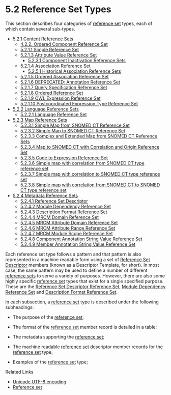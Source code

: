 # 5.2 Reference Set Types

This section describes four categories of [reference set](https://confluence.ihtsdotools.org/display/DOCGLOSS/reference+set "Glossary link: reference set") types, each of which contain several sub-types.

  * [5.2.1 Content Reference Sets](5.2.1-Content-Reference-Sets_142120941.html)
    * [4.2.2. Ordered Component Reference Set](4.2.2.-Ordered-Component-Reference-Set_45529890.html)
    * [5.2.1.1 Simple Reference Set](5.2.1.1-Simple-Reference-Set_28739370.html)
    * [5.2.1.3 Attribute Value Reference Set](5.2.1.3-Attribute-Value-Reference-Set_28739372.html)
      * [5.2.3.1 Component Inactivation Reference Sets](5.2.3.1-Component-Inactivation-Reference-Sets_106699850.html)
    * [5.2.1.4 Association Reference Set](5.2.1.4-Association-Reference-Set_28739378.html)
      * [5.2.5.1 Historical Association Reference Sets](5.2.5.1-Historical-Association-Reference-Sets_106693955.html)
    * [5.2.1.5 Ordered Association Reference Set](5.2.1.5-Ordered-Association-Reference-Set_45529892.html)
    * [5.2.1.6 DEPRECATED: Annotation Reference Set](28739377.html)
    * [5.2.1.7 Query Specification Reference Set](5.2.1.7-Query-Specification-Reference-Set_28739376.html)
    * [5.2.1.8 Ordered Reference Set](5.2.1.8-Ordered-Reference-Set_28739371.html)
    * [5.2.1.9 OWL Expression Reference Set](5.2.1.9-OWL-Expression-Reference-Set_66486617.html)
    * [5.2.1.10 Postcoordinated Expression Type Reference Set](5.2.1.10--Postcoordinated-Expression-Type-Reference-Set_142120942.html)
  * [5.2.2 Language Reference Sets](5.2.2-Language-Reference-Sets_142120944.html)
    * [5.2.2.1 Language Reference Set](5.2.2.1-Language-Reference-Set_28739375.html)
  * [5.2.3 Map Reference Sets](5.2.3-Map-Reference-Sets_142120945.html)
    * [5.2.3.1 Simple Map from SNOMED CT Reference Set](5.2.3.1-Simple-Map-from-SNOMED-CT-Reference-Set_142120946.html)
    * [5.2.3.2 Simple Map to SNOMED CT Reference Set](5.2.3.2-Simple-Map-to-SNOMED-CT-Reference-Set_142120947.html)
    * [5.2.3.3 Complex and Extended Map from SNOMED CT Reference Sets](5.2.3.3-Complex-and-Extended-Map-from-SNOMED-CT-Reference-Sets_28739374.html)
    * [5.2.3.4 Map to SNOMED CT with Correlation and Origin Reference Set](5.2.3.4-Map-to-SNOMED-CT-with-Correlation-and-Origin-Reference-Set_38260134.html)
    * [5.2.3.5 Code to Expression Reference Set](5.2.3.5-Code-to-Expression-Reference-Set_38259887.html)
    * [5.2.3.6 Simple map with correlation from SNOMED CT type reference set](5.2.3.6-Simple-map-with-correlation-from-SNOMED-CT-type-reference-set_142120948.html)
    * [5.2.3.7 Simple map with correlation to SNOMED CT type reference set](5.2.3.7-Simple-map-with-correlation-to-SNOMED-CT-type-reference-set_142120949.html)
    * [5.2.3.8 Simple map with correlation from SNOMED CT to SNOMED CT type reference set](5.2.3.8-Simple-map-with-correlation-from-SNOMED-CT-to-SNOMED-CT-type-reference-set_142119867.html)
  * [5.2.4 Metadata Reference Sets](5.2.4-Metadata-Reference-Sets_142120950.html)
    * [5.2.4.1 Reference Set Descriptor](5.2.4.1-Reference-Set-Descriptor_28739369.html)
    * [5.2.4.2 Module Dependency Reference Set](5.2.4.2-Module-Dependency-Reference-Set_28739379.html)
    * [5.2.4.3 Description Format Reference Set](5.2.4.3-Description-Format-Reference-Set_28739380.html)
    * [5.2.4.4 MRCM Domain Reference Set](5.2.4.4-MRCM-Domain-Reference-Set_45529893.html)
    * [5.2.4.5 MRCM Attribute Domain Reference Set](5.2.4.5-MRCM-Attribute-Domain-Reference-Set_45529894.html)
    * [5.2.4.6 MRCM Attribute Range Reference Set](5.2.4.6-MRCM-Attribute-Range-Reference-Set_45529895.html)
    * [5.2.4.7 MRCM Module Scope Reference Set](5.2.4.7-MRCM-Module-Scope-Reference-Set_45529896.html)
    * [5.2.4.8 Component Annotation String Value Reference Set](5.2.4.8-Component-Annotation-String-Value-Reference-Set_212339752.html)
    * [5.2.4.9 Member Annotation String Value Reference Set](5.2.4.9-Member-Annotation-String-Value-Reference-Set_212339754.html)

Each reference set type follows a pattern and that pattern is also represented in a machine readable form using a set of [Reference Set Descriptor](5.2.4.1-Reference-Set-Descriptor_28739369.html) members (known as a Descriptor Template, for short). In most case, the same pattern may be used to define a number of different [reference sets](https://confluence.ihtsdotools.org/display/DOCGLOSS/reference+set "Glossary link: reference sets") to serve a variety of purposes. However, there are also some highly specific [reference set](https://confluence.ihtsdotools.org/display/DOCGLOSS/reference+set "Glossary link: reference set") types that exist for a single specified purpose. These are the [Reference Set Descriptor Reference Set](5.2.4.1-Reference-Set-Descriptor_28739369.html), [Module Dependency Reference Set](5.2.4.2-Module-Dependency-Reference-Set_28739379.html) and [Description Format Reference Set](5.2.4.3-Description-Format-Reference-Set_28739380.html).

In each subsection, a [reference set](https://confluence.ihtsdotools.org/display/DOCGLOSS/reference+set "Glossary link: reference set") type is described under the following subheadings:

  * The purpose of the [reference set](https://confluence.ihtsdotools.org/display/DOCGLOSS/reference+set "Glossary link: reference set");

  * The format of the [reference set](https://confluence.ihtsdotools.org/display/DOCGLOSS/reference+set "Glossary link: reference set") member record is detailed in a table;

  * The metadata supporting the [reference set](https://confluence.ihtsdotools.org/display/DOCGLOSS/reference+set "Glossary link: reference set");

  * The machine readable [reference set](https://confluence.ihtsdotools.org/display/DOCGLOSS/reference+set "Glossary link: reference set") descriptor member records for the [reference set](https://confluence.ihtsdotools.org/display/DOCGLOSS/reference+set "Glossary link: reference set") type;

  * Examples of the [reference set](https://confluence.ihtsdotools.org/display/DOCGLOSS/reference+set "Glossary link: reference set") type;

Related Links

  * [Unicode UTF-8 encoding](Appendix-C.-Unicode-UTF-8-encoding_33490103.html)
  * [Reference set](https://confluence.ihtsdotools.org/display/DOCGLOSS/Reference+set "Glossary link: Reference set")

